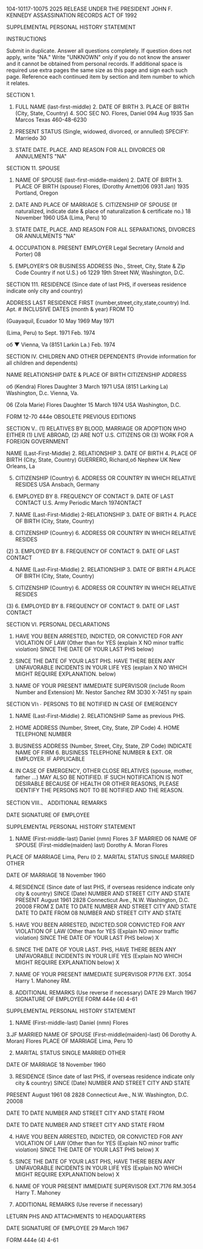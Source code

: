 104-10117-10075 2025 RELEASE UNDER THE PRESIDENT JOHN F. KENNEDY ASSASSINATION RECORDS ACT OF 1992

SUPPLEMENTAL PERSONAL HISTORY STATEMENT

INSTRUCTIONS

Submit in duplicate. Answer all questions completely. If question does not apply, write "NA." Write "UNKNOWN" only if you do not know the answer and it cannot be obtained from personal records. If additional space is required use extra pages the same size as this page and sign each such page. Reference each continued item by section and item number to which it relates.

SECTION 1.

1. FULL NAME (last-first-middle) 2. DATE OF BIRTH 3. PLACE OF BIRTH (City, State, Country) 4. SOC SEC NO.
Flores, Daniel 094 Aug 1935 San Marcos Texas 460-48-6230

5. PRESENT STATUS (Single, widowed, divorced, or annulled) SPECIFY: Marriedo 30

6. STATE DATE. PLACE. AND REASON FOR ALL DIVORCES OR ANNULMENTS
"NA"

SECTION 11. SPOUSE

1. NAME OF SPOUSE (last-first-middle-maiden) 2. DATE OF BIRTH 3. PLACE OF BIRTH (spouse)
Flores, (Dorothy Arnett)06 0931 Jan) 1935 Portland, Oregon

4. DATE AND PLACE OF MARRIAGE 5. CITIZENSHIP OF SPOUSE (If naturalized, indicate date & place of naturalization & certificate no.)
18 November 1960 USA
(Lima, Peru) 10

6. STATE DATE, PLACE. AND REASON FOR ALL SEPARATIONS, DIVORCES OR ANNULMENTS
"NA"

7. OCCUPATION 8. PRESENT EMPLOYER
Legal Secretary (Arnold and Porter) 08

9. EMPLOYER'S OR BUSINESS ADDRESS (No., Street, City, State & Zip Code Country if not U.S.)
об
1229 19th Street NW, Washington, D.C.

SECTION 111. RESIDENCE (Since date of last PHS, if overseas residence indicate only city and country)

ADDRESS LAST RESIDENCE FIRST (number,street,city,state,country) Ind. Apt. # INCLUSIVE DATES (month & year)
FROM TO

(Guayaquil, Ecuador 10 May 1969 May 1971

(Lima, Peru) to Sept. 1971 Feb. 1974

об
▼ Vienna, Va (8151 Larkin La.) Feb. 1974

SECTION IV. CHILDREN AND OTHER DEPENDENTS (Provide information for all children and dependents)

NAME RELATIONSHIP DATE & PLACE OF BIRTH CITIZENSHIP ADDRESS

об (Kendra) Flores Daughter 3 March 1971 USA (8151 Larking La)
Washington, D.c. Vienna, Va.

06 (Zola Marie) Flores Daughter 15 March 1974 USA
Washington, D.C.

FORM
12-70 444e OBSOLETE PREVIOUS
EDITIONS

SECTION V..
(1)
RELATIVES BY BLOOD, MARRIAGE OR ADOPTION WHO EITHER (1) LIVE ABROAD,
(2) ARE NOT U.S. CITIZENS OR (3) WORK FOR A FOREIGN GOVERNMENT

NAME (Last-First-Middle) 2. RELATIONSHIP 3. DATE OF BIRTH 4. PLACE OF BIRTH (City, State, Country)
GUERRERO, Richard,об Nephew UK New Orleans, La

5. CITIZENSHIP (Country) 6. ADDRESS OR COUNTRY IN WHICH RELATIVE RESIDES
USA Ansbach, Germany

7. EMPLOYED BY 8. FREQUENCY OF CONTACT 9. DATE OF LAST CONTACT
U.S. Army Periodic March 1974ONTACT

1. NAME (Last-First-Middle) 2-RELATIONSHIP 3. DATE OF BIRTH 4. PLACE OF BIRTH (City, State, Country)

2.  CITIZENSHIP (Country) 6. ADDRESS OR COUNTRY IN WHICH RELATIVE RESIDES

(2)
3.  EMPLOYED BY 8. FREQUENCY OF CONTACT 9. DATE OF LAST CONTACT

4.  NAME (Last-First-Middle) 2. RELATIONSHIP 3. DATE OF BIRTH 4.PLACE OF BIRTH (City, State, Country)

5.  CITIZENSHIP (Country) 6. ADDRESS OR COUNTRY IN WHICH RELATIVE RESIDES

(3)
6.  EMPLOYED BY 8. FREQUENCY OF CONTACT 9. DATE OF LAST CONTACT

SECTION VI. PERSONAL DECLARATIONS

1.  HAVE YOU BEEN ARRESTED, INDICTED, OR CONVICTED FOR ANY VIOLATION OF LAW (Other than for YES (explain X NO
minor traffic violation) SINCE THE DATE OF YOUR LAST PHS below)

2.  SINCE THE DATE OF YOUR LAST PHS. HAVE THERE BEEN ANY UNFAVORABLE INCIDENTS IN YOUR LIFE YES (explain X NO
WHICH MIGHT REQUIRE EXPLANATION. below)

3.  NAME OF YOUR PRESENT IMMEDIATE SUPERVISOR (include Room Number and Extension) Mr. Nestor Sanchez
RM 3D30 X-7451 ny spain

SECTION VI۱۰ PERSONS TO BE NOTIFIED IN CASE OF EMERGENCY
1. NAME (Last-First-Middle) 2. RELATIONSHIP
Same as previous PHS.

3.  HOME ADDRESS (Number, Street, City, State, ZIP Code) 4. HOME TELEPHONE NUMBER

4.  BUSINESS ADDRESS (Number, Street, City, State, ZIP Code) INDICATE NAME OF FIRM 6. BUSINESS TELEPHONE NUMBER & EXT.
OR EMPLOYER. IF APPLICABLE

5.  IN CASE OF EMERGENCY, OTHER CLOSE RELATIVES (spouse, mother, father ...) MAY ALSO BE NOTIFIED. IF SUCH NOTIFICATION
IS NOT DESIRABLE BECAUSE OF HEALTH OR OTHER REASONS, PLEASE IDENTIFY THE PERSONS NOT TO BE NOTIFIED AND THE REASON.

SECTION VIII.、 ADDITIONAL REMARKS

DATE SIGNATURE OF EMPLOYEE

SUPPLEMENTAL PERSONAL HISTORY STATEMENT
1. NAME (First-middle-last)
Daniel (nmn) Flores
3.F MARRIED
06
NAME OF SPOUSE (First-middle(maiden) last)
Dorothy A. Moran Flores

PLACE OF MARRIAGE
Lima, Peru (0
2. MARITAL STATUS
SINGLE
MARRIED
OTHER

DATE OF MARRIAGE
18 November 1960

4.  RESIDENCE (Since date of last PHS, if overseas residence indicate only city & country)
SINCE (Date) NUMBER AND STREET CITY AND STATE
PRESENT August 1961 2828 Connecticut Ave., N.W. Washington, D.C. 20008
FROM
Σ DATE TO DATE NUMBER AND STREET CITY AND STATE
DATE TO DATE
FROM 08 NUMBER AND STREET CITY AND STATE

5.  HAVE YOU BEEN ARRESTED, INDICTED.SOR CONVICTED FOR ANY VIOLATION OF LAW (Other than for YES (Explain NO
minor traffic violation) SINCE THE DATE OF YOUR LAST PHS below) X

6.  SINCE THE DATE OF YOUR LAST. PHS, HAVE THERE BEEN ANY UNFAVORABLE INCIDENTS IN YOUR LIFE YES (Explain NO
WHICH MIGHT REQUIRE EXPLANATION below) X

7.  NAME OF YOUR PRESENT IMMEDIATE SUPERVISOR P7176 EXT. 3054
Harry 1. Mahoney RM.
8.  ADDITIONAL REMARKS (Use reverse if necessary)
DATE
29 March 1967
SIGNATURE OF EMPLOYEE
FORM 444e (4)
4-61

SUPPLEMENTAL PERSONAL HISTORY STATEMENT

1.  NAME (First-middle-last)
Daniel (nmn) Flores

3.JF MARRIED
NAME OF SPOUSE (First-middle(maiden)-last)
06 Dorothy A. Moran) Flores
PLACE OF MARRIAGE
Lima, Peru 10

2.  MARITAL STATUS
SINGLE
MARRIED
OTHER

DATE OF MARRIAGE
18 November 1960

3.  RESIDENCE (Since date of last PHS, if overseas residence indicate only city & country)
SINCE (Date) NUMBER AND STREET CITY AND STATE

PRESENT August 1961 08 2828 Connecticut Ave., N.W. Washington, D.C. 20008

DATE TO DATE NUMBER AND STREET CITY AND STATE
FROM

DATE TO DATE NUMBER AND STREET CITY AND STATE
FROM

4.  HAVE YOU BEEN ARRESTED, INDICTED, OR CONVICTED FOR ANY VIOLATION OF LAW (Other than for YES (Explain NO
minor traffic violation) SINCE THE DATE OF YOUR LAST PHS below) X

5.  SINCE THE DATE OF YOUR LAST PHS, HAVE THERE BEEN ANY UNFAVORABLE INCIDENTS IN YOUR LIFE YES (Explain NO
WHICH MIGHT REQUIRE EXPLANATION below) X

6.  NAME OF YOUR PRESENT IMMEDIATE SUPERVISOR EXT.7176 RM.3054
Harry T. Mahoney

7.  ADDITIONAL REMARKS (Use reverse if necessary)

LETURN PHS AND ATTACHMENTS
10 HEADQUARTERS

DATE SIGNATURE OF EMPLOYEE
29 March 1967

FORM 444e (4)
4-61
